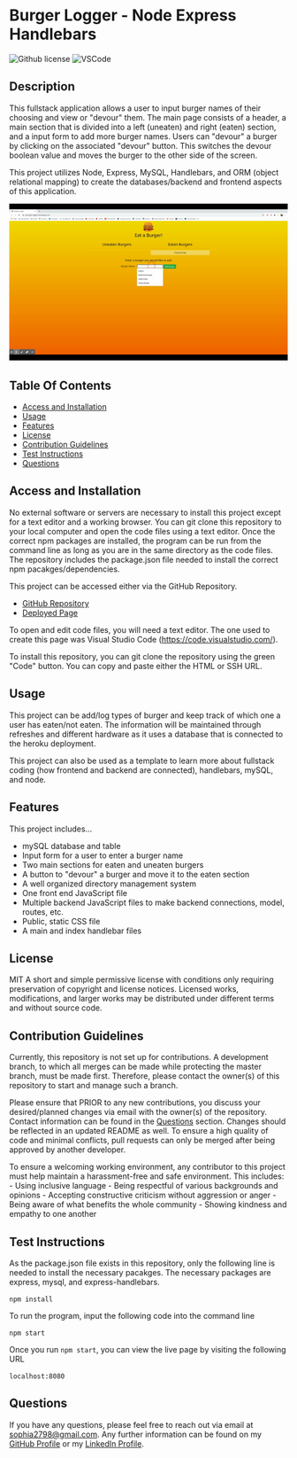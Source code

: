 # Burger Logger - Node Express Handlebars
![Github license](https://img.shields.io/badge/License-MIT-green.svg) ![VSCode](https://img.shields.io/badge/Made%20w-VSCode-0A0E77.svg)

## Description
This fullstack application allows a user to input burger names of their choosing and view or "devour" them. The main page consists of a header, a main section that is divided into a left (uneaten) and right (eaten) section, and a input form to add more burger names. Users can "devour" a burger by clicking on the associated "devour" button. This switches the devour boolean value and moves the burger to the other side of the screen. 

This project utilizes Node, Express, MySQL, Handlebars, and ORM (object relational mapping) to create the databases/backend and frontend aspects of this application. 

![alt-text](./readme_media/demo.gif "Demo Gif")

## Table Of Contents
- [Access and Installation](#Access-and-Installation)
- [Usage](#Usage)
- [Features](#Features)
- [License](#License)
- [Contribution Guidelines](#Contribution-Guidelines)
- [Test Instructions](#Test-Instructions)
- [Questions](#Questions)

## Access and Installation

No external software or servers are necessary to install this project except for a text editor and a working browser. You can git clone this repository to your local computer and open the code files using a text editor. Once the correct npm packages are installed, the program can be run from the command line as long as you are in the same directory as the code files. The repository includes the package.json file needed to install the correct npm pacakges/dependencies. 

This project can be accessed either via the GitHub Repository.

- [GitHub Repository](https://github.com/sophia2798/burger_logger)
- [Deployed Page](https://sj-burger-logger.herokuapp.com/)

To open and edit code files, you will need a text editor. The one used to create this page was Visual Studio Code (https://code.visualstudio.com/).

To install this repository, you can git clone the repository using the green "Code" button. You can copy and paste either the HTML or SSH URL.

## Usage
This project can be add/log types of burger and keep track of which one a user has eaten/not eaten. The information will be maintained through refreshes and different hardware as it uses a database that is connected to the heroku deployment.

This project can also be used as a template to learn more about fullstack coding (how frontend and backend are connected), handlebars, mySQL, and node.

## Features
This project includes...

- mySQL database and table
- Input form for a user to enter a burger name
- Two main sections for eaten and uneaten burgers
- A button to "devour" a burger and move it to the eaten section
- A well organized directory management system
- One front end JavaScript file
- Multiple backend JavaScript files to make backend connections, model, routes, etc.
- Public, static CSS file
- A main and index handlebar files

## License
MIT
A short and simple permissive license with conditions only requiring preservation of copyright and license notices. Licensed works, modifications, and larger works may be distributed under different terms and without source code.

## Contribution Guidelines
Currently, this repository is not set up for contributions. A development branch, to which all merges can be made while protecting the master branch, must be made first. Therefore, please contact the owner(s) of this repository to start and manage such a branch.

Please ensure that PRIOR to any new contributions, you discuss your desired/planned changes via email with the owner(s) of the repository. Contact information can be found in the [Questions](#Questions) section. Changes should be reflected in an updated README as well. To ensure a high quality of code and minimal conflicts, pull requests can only be merged after being approved by another developer. 

To ensure a welcoming working environment, any contributor to this project must help maintain a harassment-free and safe environment. This includes:
    - Using inclusive language
    - Being respectful of various backgrounds and opinions
    - Accepting constructive criticism without aggression or anger
    - Being aware of what benefits the whole community
    - Showing kindness and empathy to one another

## Test Instructions
As the package.json file exists in this repository, only the following line is needed to install the necessary pacakges. The necessary packages are express, mysql, and express-handlebars.

    npm install

To run the program, input the following code into the command line

    npm start
Once you run `npm start`, you can view the live page by visiting the following URL

    localhost:8080

## Questions
If you have any questions, please feel free to reach out via email at sophia2798@gmail.com. Any further information can be found on my [GitHub Profile](https://github.com/sophia2798) or my [LinkedIn Profile](https://linkedin.com/in/sophia2798).
